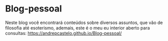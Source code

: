 # Blog-pessoal
Neste blog você encontrará conteúdos sobre diversos assuntos, que vão de filosofia até esoterismo, ademais, este é o meu eu interior aberto para consultas:
https://andrepcastelo.github.io/Blog-pessoal/

